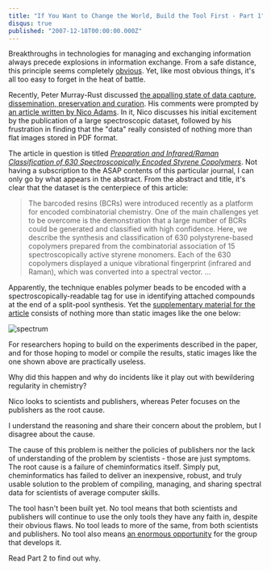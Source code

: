 ```yaml
---
title: "If You Want to Change the World, Build the Tool First - Part 1"
disqus: true
published: "2007-12-18T00:00:00.000Z"
---
```


Breakthroughs in technologies for managing and exchanging information always precede explosions in information exchange. From a safe distance, this principle seems completely [obvious](/articles/2007/10/03/designing-the-obvious-permalinks-and-paradigms). Yet, like most obvious things, it's all too easy to forget in the heat of battle.

Recently, Peter Murray-Rust discussed [the appalling state of data capture, dissemination, preservation and curation](http://wwmm.ch.cam.ac.uk/blogs/murrayrust/?p=869). His comments were prompted by [an article written by Nico Adams](http://wwmm.ch.cam.ac.uk/blogs/adams/?p=43). In it, Nico discusses his initial excitement by the publication of a large spectroscopic dataset, followed by his frustration in finding that the "data" really consisted of nothing more than flat images stored in PDF format.

The article in question is titled *[Preparation and Infrared/Raman Classification of 630 Spectroscopically Encoded Styrene Copolymers](http://dx.doi.org/10.1021/cc7001292)*. Not having a subscription to the ASAP contents of this particular journal, I can only go by what appears in the abstract. From the abstract and title, it's clear that the dataset is the centerpiece of this article:

> The barcoded resins (BCRs) were introduced recently as a platform for encoded combinatorial chemistry. One of the main challenges yet to be overcome is the demonstration that a large number of BCRs could be generated and classified with high confidence. Here, we describe the synthesis and classification of 630 polystyrene-based copolymers prepared from the combinatorial association of 15 spectroscopically active styrene monomers. Each of the 630 copolymers displayed a unique vibrational fingerprint (infrared and Raman), which was converted into a spectral vector. ...

Apparently, the technique enables polymer beads to be encoded with a spectroscopically-readable tag for use in identifying attached compounds at the end of a split-pool synthesis. Yet the [supplementary material for the article](http://pubs3.acs.org/acs/journals/supporting_information.page?in_manuscript=cc7001292) consists of nothing more than static images like the one below:

![spectrum](/images/posts/20071218/spectrum.png "spectrum")

For researchers hoping to build on the experiments described in the paper, and for those hoping to model or compile the results, static images like the one shown above are practically useless.

Why did this happen and why do incidents like it play out with bewildering regularity in chemistry?

Nico looks to scientists and publishers, whereas Peter focuses on the publishers as the root cause.

I understand the reasoning and share their concern about the problem, but I disagree about the cause.

The cause of this problem is neither the policies of publishers nor the lack of understanding of the problem by scientists - those are just symptoms. The root cause is a failure of cheminformatics itself. Simply put, cheminformatics has failed to deliver an inexpensive, robust, and truly usable solution to the problem of compiling, managing, and sharing spectral data for scientists of average computer skills.

The tool hasn't been built yet. No tool means that both scientists and publishers will continue to use the only tools they have any faith in, despite their obvious flaws. No tool leads to more of the same, from both scientists and publishers. No tool also means [an enormous opportunity](/articles/2007/02/14/whats-broken-in-cheminformatics) for the group that develops it.

Read Part 2 to find out why.
